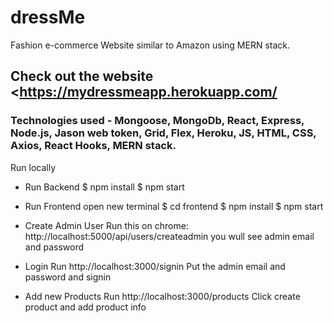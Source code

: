 # dressMe

Fashion e-commerce Website similar to Amazon using MERN stack. 

## Check out the website <https://mydressmeapp.herokuapp.com/

### Technologies used - Mongoose, MongoDb, React, Express, Node.js, Jason web token, Grid, Flex, Heroku, JS, HTML, CSS, Axios, React Hooks, MERN stack. 

Run locally 
+ Run Backend
$ npm install
$ npm start

+ Run Frontend
open new terminal
$ cd frontend
$ npm install
$ npm start

+ Create Admin User
Run this on chrome: http://localhost:5000/api/users/createadmin
you wull see admin email and password

+ Login
Run http://localhost:3000/signin
Put the admin email and password and signin

+ Add new Products
Run http://localhost:3000/products
Click create product and add product info

